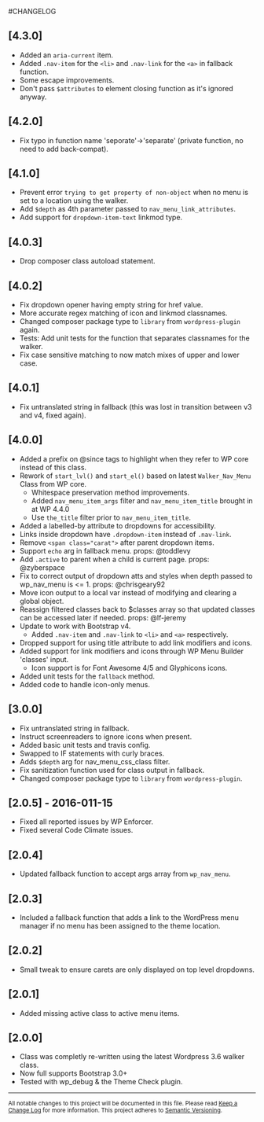 #CHANGELOG

## [4.3.0]
- Added an `aria-current` item.
- Added `.nav-item` for the `<li>` and `.nav-link` for the `<a>` in fallback function.
- Some escape improvements.
- Don't pass `$attributes` to element closing function as it's ignored anyway.

## [4.2.0]
- Fix typo in function name 'seporate'->'separate' (private function, no need to add back-compat).

## [4.1.0]
- Prevent error `trying to get property of non-object` when no menu is set to a location using the walker.
- Add `$depth` as 4th parameter passed to `nav_menu_link_attributes`.
- Add support for `dropdown-item-text` linkmod type.
## [4.0.3]
- Drop composer class autoload statement.

## [4.0.2]
- Fix dropdown opener having empty string for href value.
- More accurate regex matching of icon and linkmod classnames.
- Changed composer package type to `library` from `wordpress-plugin` again.
- Tests: Add unit tests for the function that separates classnames for the walker.
- Fix case sensitive matching to now match mixes of upper and lower case.

## [4.0.1]
- Fix untranslated string in fallback (this was lost in transition between v3 and v4, fixed again).

## [4.0.0]
- Added a prefix on @since tags to highlight when they refer to WP core instead of this class.
- Rework of `start_lvl()` and `start_el()` based on latest `Walker_Nav_Menu` Class from WP core.
	- Whitespace preservation method improvements.
	- Added `nav_menu_item_args` filter and `nav_menu_item_title` brought in at WP 4.4.0
	- Use `the_title` filter prior to `nav_menu_item_title`.
- Added a labelled-by attribute to dropdowns for accessibility.
- Links inside dropdown have `.dropdown-item` instead of `.nav-link`.
- Remove `<span class="carat">` after parent dropdown items.
- Support `echo` arg in fallback menu. props: @toddlevy
- Add `.active` to parent when a child is current page. props: @zyberspace
- Fix to correct output of dropdown atts and styles when depth passed to wp_nav_menu is <= 1. props: @chrisgeary92
- Move icon output to a local var instead of modifying and clearing a global object.
- Reassign filtered classes back to $classes array so that updated classes can be accessed later if needed. props: @lf-jeremy
- Update to work with Bootstrap v4.
	- Added `.nav-item` and `.nav-link` to `<li>` and `<a>` respectively.
- Dropped support for using title attribute to add link modifiers and icons.
- Added support for link modifiers and icons through WP Menu Builder 'classes' input.
	- Icon support is for Font Awesome 4/5 and Glyphicons icons.
- Added unit tests for the `fallback` method.
- Added code to handle icon-only menus.

## [3.0.0]

- Fix untranslated string in fallback.
- Instruct screenreaders to ignore icons when present.
- Added basic unit tests and travis config.
- Swapped to IF statements with curly braces.
- Adds `$depth` arg for nav_menu_css_class filter.
- Fix sanitization function used for class output in fallback.
- Changed composer package type to `library` from `wordpress-plugin`.

## [2.0.5] - 2016-011-15

- Fixed all reported issues by WP Enforcer.
- Fixed several Code Climate issues.

## [2.0.4]

- Updated fallback function to accept args array from `wp_nav_menu`.

## [2.0.3]

- Included a fallback function that adds a link to the WordPress menu manager if no menu has been assigned to the theme location.

## [2.0.2]

- Small tweak to ensure carets are only displayed on top level dropdowns.

## [2.0.1]

- Added missing active class to active menu items.

## [2.0.0]

- Class was completly re-written using the latest Wordpress 3.6 walker class.
- Now full supports Bootstrap 3.0+
- Tested with wp_debug & the Theme Check plugin.


---
<small>All notable changes to this project will be documented in this file. Please read [Keep a Change Log](http://keepachangelog.com) for more information. This project adheres to [Semantic Versioning](http://semver.org).</small>
